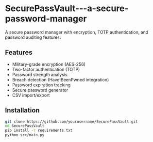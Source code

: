 # SecurePassVault---a-secure-password-manager

A secure password manager with encryption, TOTP authentication, and password auditing features.

## Features
- Military-grade encryption (AES-256)
- Two-factor authentication (TOTP)
- Password strength analysis
- Breach detection (HaveIBeenPwned integration)
- Password expiration tracking
- Secure password generator
- CSV import/export

## Installation
```bash
git clone https://github.com/yourusername/SecurePassVault.git
cd SecurePassVault
pip install -r requirements.txt
python src/main.py
